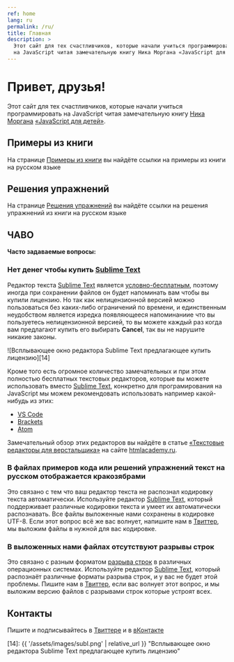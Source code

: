 ```yaml
---
ref: home
lang: ru
permalink: /ru/
title: Главная
description: >
  Этот сайт для тех счастливчиков, которые начали учиться программировать 
  на JavaScript читая замечательную книгу Ника Моргана «JavaScript для детей»
---
```


# Привет, друзья!

Этот сайт для тех счастливчиков, которые начали учиться программировать 
на JavaScript читая замечательную книгу [Ника Моргана][1] 
[«JavaScript для детей»][2].

## Примеры из книги

На странице [Примеры из книги][3] вы найдёте ссылки на примеры из книги 
на русском языке

## Решения упражнений

На странице [Решения упражнений][4] вы найдёте ссылки на решения упражнений 
из книги на русском языке

## ЧАВО

**Часто задаваемые вопросы:**

### Нет денег чтобы купить [Sublime Text][5]

Редактор текста [Sublime Text][5] является [условно-бесплатным][9], поэтому 
иногда при сохранении файлов он будет напоминать вам чтобы вы купили лицензию.
Но так как нелицензионной версией можно пользоваться без каких-либо ограничений
по времени, и единственным неудобством является изредка появляющееся 
напоминаниие что вы пользуетесь нелицензионной версией, то вы можете каждый раз
когда вам предлагают купить его выбирать **Cancel**, так вы не нарушите никакие
законы.

![Всплывающее окно редактора Sublime Text предлагающее купить лицензию][14]

Кроме того есть огромное количество замечательных и при этом полностью 
бесплатных текстовых редакторов, которые вы можете использовать вместо 
[Sublime Text][5], конкретно для програмирования на JavaScript мы можем 
рекомендовать использовать например какой-нибудь из этих:

- [VS Code][10]
- [Brackets][11]
- [Atom][12]

Замечательный обзор этих редакторов вы найдёте в статье [«Текстовые редакторы 
для верстальщика»][13] на сайте [htmlacademy.ru](https://htmlacademy.ru).

<h3>В файлах примеров кода или решений упражнений текст на русском 
отображается кракозябрами</h3>

Это связано с тем что ваш редактор текста не распознал кодировку текста 
автоматически. Используйте редактор [Sublime Text][5], который поддерживает 
различные кодировки текста и умеет их автоматически распознавать. Все файлы 
выложенные нами сохранены в кодировке UTF-8. Если этот вопрос всё же вас 
волнует, напишите нам в [Твиттер][6], мы выложим файлы в нужной для вас 
кодировке.

### В выложенных нами файлах отсутствуют разрывы строк

Это связано с разным форматом [разрыва строк][8] в различных операционных системах.
Используйте редактор [Sublime Text][5], который распознаёт различные форматы
разрыва строк, и у вас не будет этой проблемы. Пишите нам в [Твиттер][6], если 
вас волнует этот вопрос, и мы выложим версию файлов с разрывами строк
которые устроят всех.



## Контакты

Пишите и подписывайтесь в [Твиттере][6] и в [вКонтакте][7]

[1]: https://github.com/skilldrick "Ник Морган на GitHub.com"
[2]: https://www.mann-ivanov-ferber.ru/books/javascript-dlya-detej/ "книга «JavaScript для детей» на сайте издательства «МИФ»"
[3]: https://js4k.github.io/ru/samples
[4]: https://js4k.github.io/ru/solutions
[5]: https://www.sublimetext.com "Sublime Text editor"
[6]: https://twitter.com/js4kids "наш Twitter"
[7]: https://vk.com/js4kids "группа в вКонтакте"
[8]: https://ru.wikipedia.org/wiki/Перевод_строки "Статья «Перевод строки» на Википедии"
[9]: https://ru.wikipedia.org/wiki/Условно-бесплатное_программное_обеспечение "Статья «Условно-бесплатное программное обеспечение» на Википедии"
[10]: https://code.visualstudio.com "VS Code"
[11]: http://brackets.io "Brackets - a modern, open source text editor that understands web design."
[12]: https://atom.io "Atom - a hackable text editor for the 21st Century"
[13]: https://htmlacademy.ru/blog/40-editors-for-the-coders "статья «Текстовые редакторы для верстальщика» на сайте «HTML academy»"
[14]: {{ '/assets/images/subl.png' | relative_url }} "Всплывающее окно редактора Sublime Text предлагающее купить лицензию"
